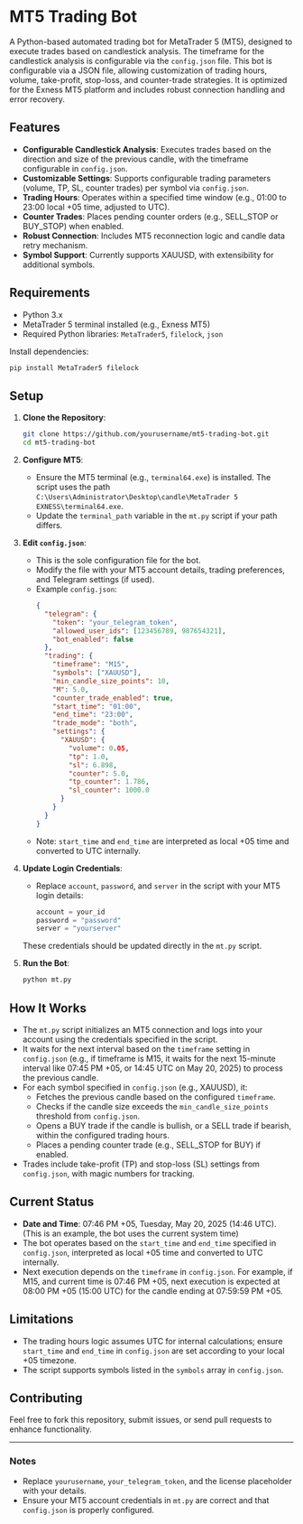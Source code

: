 

# MT5 Trading Bot

A Python-based automated trading bot for MetaTrader 5 (MT5), designed to execute trades based on candlestick analysis. The timeframe for the candlestick analysis is configurable via the `config.json` file. This bot is configurable via a JSON file, allowing customization of trading hours, volume, take-profit, stop-loss, and counter-trade strategies. It is optimized for the Exness MT5 platform and includes robust connection handling and error recovery.

## Features
- **Configurable Candlestick Analysis**: Executes trades based on the direction and size of the previous candle, with the timeframe configurable in `config.json`.
- **Customizable Settings**: Supports configurable trading parameters (volume, TP, SL, counter trades) per symbol via `config.json`.
- **Trading Hours**: Operates within a specified time window (e.g., 01:00 to 23:00 local +05 time, adjusted to UTC).
- **Counter Trades**: Places pending counter orders (e.g., SELL_STOP or BUY_STOP) when enabled.
- **Robust Connection**: Includes MT5 reconnection logic and candle data retry mechanism.
- **Symbol Support**: Currently supports XAUUSD, with extensibility for additional symbols.

## Requirements
- Python 3.x
- MetaTrader 5 terminal installed (e.g., Exness MT5)
- Required Python libraries: `MetaTrader5`, `filelock`, `json`

Install dependencies:
```bash
pip install MetaTrader5 filelock
```

## Setup
1. **Clone the Repository**:
   ```bash
   git clone https://github.com/yourusername/mt5-trading-bot.git
   cd mt5-trading-bot
   ```

2. **Configure MT5**:
   - Ensure the MT5 terminal (e.g., `terminal64.exe`) is installed. The script uses the path `C:\Users\Administrator\Desktop\candle\MetaTrader 5 EXNESS\terminal64.exe`.
   - Update the `terminal_path` variable in the `mt.py` script if your path differs.

3. **Edit `config.json`**:
   - This is the sole configuration file for the bot.
   - Modify the file with your MT5 account details, trading preferences, and Telegram settings (if used).
   - Example `config.json`:
     ```json
     {
       "telegram": {
         "token": "your_telegram_token",
         "allowed_user_ids": [123456789, 987654321],
         "bot_enabled": false
       },
       "trading": {
         "timeframe": "M15",
         "symbols": ["XAUUSD"],
         "min_candle_size_points": 10,
         "M": 5.0,
         "counter_trade_enabled": true,
         "start_time": "01:00",
         "end_time": "23:00",
         "trade_mode": "both",
         "settings": {
           "XAUUSD": {
             "volume": 0.05,
             "tp": 1.0,
             "sl": 6.898,
             "counter": 5.0,
             "tp_counter": 1.786,
             "sl_counter": 1000.0
           }
         }
       }
     }
     ```
   - Note: `start_time` and `end_time` are interpreted as local +05 time and converted to UTC internally.

4. **Update Login Credentials**:
   - Replace `account`, `password`, and `server` in the script with your MT5 login details:
     ```python
     account = your_id
     password = "password"
     server = "yourserver"
     ```
   These credentials should be updated directly in the `mt.py` script.

5. **Run the Bot**:
   ```bash
   python mt.py
   ```

## How It Works
- The `mt.py` script initializes an MT5 connection and logs into your account using the credentials specified in the script.
- It waits for the next interval based on the `timeframe` setting in `config.json` (e.g., if timeframe is M15, it waits for the next 15-minute interval like 07:45 PM +05, or 14:45 UTC on May 20, 2025) to process the previous candle.
- For each symbol specified in `config.json` (e.g., XAUUSD), it:
  - Fetches the previous candle based on the configured `timeframe`.
  - Checks if the candle size exceeds the `min_candle_size_points` threshold from `config.json`.
  - Opens a BUY trade if the candle is bullish, or a SELL trade if bearish, within the configured trading hours.
  - Places a pending counter trade (e.g., SELL_STOP for BUY) if enabled.
- Trades include take-profit (TP) and stop-loss (SL) settings from `config.json`, with magic numbers for tracking.

## Current Status
- **Date and Time**: 07:46 PM +05, Tuesday, May 20, 2025 (14:46 UTC). (This is an example, the bot uses the current system time)
- The bot operates based on the `start_time` and `end_time` specified in `config.json`, interpreted as local +05 time and converted to UTC internally.
- Next execution depends on the `timeframe` in `config.json`. For example, if M15, and current time is 07:46 PM +05, next execution is expected at 08:00 PM +05 (15:00 UTC) for the candle ending at 07:59:59 PM +05.

## Limitations
- The trading hours logic assumes UTC for internal calculations; ensure `start_time` and `end_time` in `config.json` are set according to your local +05 timezone.
- The script supports symbols listed in the `symbols` array in `config.json`.

## Contributing
Feel free to fork this repository, submit issues, or send pull requests to enhance functionality.

---

### Notes
- Replace `yourusername`, `your_telegram_token`, and the license placeholder with your details.
- Ensure your MT5 account credentials in `mt.py` are correct and that `config.json` is properly configured.
